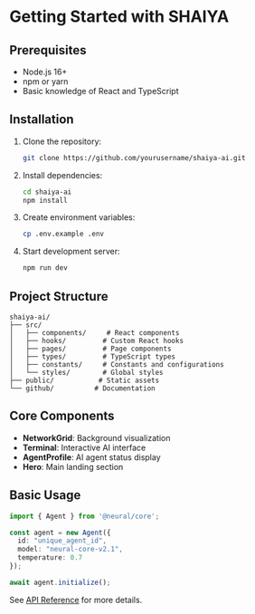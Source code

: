 # Getting Started with SHAIYA

## Prerequisites

- Node.js 16+
- npm or yarn
- Basic knowledge of React and TypeScript

## Installation

1. Clone the repository:
   ```bash
   git clone https://github.com/yourusername/shaiya-ai.git
   ```

2. Install dependencies:
   ```bash
   cd shaiya-ai
   npm install
   ```

3. Create environment variables:
   ```bash
   cp .env.example .env
   ```

4. Start development server:
   ```bash
   npm run dev
   ```

## Project Structure

```
shaiya-ai/
├── src/
│   ├── components/     # React components
│   ├── hooks/         # Custom React hooks
│   ├── pages/         # Page components
│   ├── types/         # TypeScript types
│   ├── constants/     # Constants and configurations
│   └── styles/        # Global styles
├── public/           # Static assets
└── github/          # Documentation
```

## Core Components

- **NetworkGrid**: Background visualization
- **Terminal**: Interactive AI interface
- **AgentProfile**: AI agent status display
- **Hero**: Main landing section

## Basic Usage

```typescript
import { Agent } from '@neural/core';

const agent = new Agent({
  id: "unique_agent_id",
  model: "neural-core-v2.1",
  temperature: 0.7
});

await agent.initialize();
```

See [API Reference](api-reference.md) for more details.